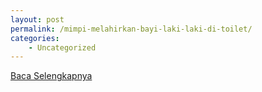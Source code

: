 ```yaml
---
layout: post
permalink: /mimpi-melahirkan-bayi-laki-laki-di-toilet/
categories:
    - Uncategorized
---
```


[Baca Selengkapnya](/01)